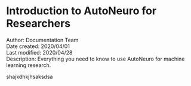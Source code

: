 <h1>Introduction to AutoNeuro for Researchers</h1>

Author: Documentation Team<br>
Date created: 2020/04/01<br>
Last modified: 2020/04/28<br>
Description: Everything you need to know to use AutoNeuro for machine learning research.

shajkdhkjhsaksdsa
